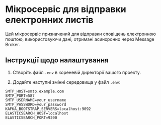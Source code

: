 # Мікросервіс для відправки електронних листів

Цей мікросервіс призначений для відправки сповіщень електронною поштою, використовуючи дані, отримані асинхронно через Message Broker.

## Інструкції щодо налаштування

1. Створіть файл `.env` в кореневій директорії вашого проекту.

2. Додайте наступні змінні середовища у файл `.env`:

```env
SMTP_HOST=smtp.example.com
SMTP_PORT=587
SMTP_USERNAME=your_username
SMTP_PASSWORD=your_password
KAFKA_BOOTSTRAP_SERVERS=localhost:9092
ELASTICSEARCH_HOST=localhost
ELASTICSEARCH_PORT=9200
